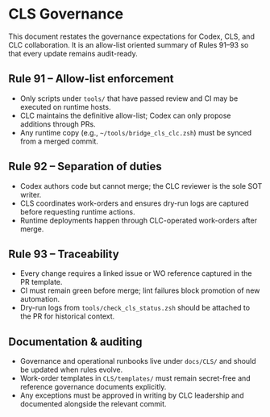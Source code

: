 # CLS Governance

This document restates the governance expectations for Codex, CLS, and CLC collaboration. It is an allow-list oriented summary of
Rules 91–93 so that every update remains audit-ready.

## Rule 91 – Allow-list enforcement
- Only scripts under `tools/` that have passed review and CI may be executed on runtime hosts.
- CLC maintains the definitive allow-list; Codex can only propose additions through PRs.
- Any runtime copy (e.g., `~/tools/bridge_cls_clc.zsh`) must be synced from a merged commit.

## Rule 92 – Separation of duties
- Codex authors code but cannot merge; the CLC reviewer is the sole SOT writer.
- CLS coordinates work-orders and ensures dry-run logs are captured before requesting runtime actions.
- Runtime deployments happen through CLC-operated work-orders after merge.

## Rule 93 – Traceability
- Every change requires a linked issue or WO reference captured in the PR template.
- CI must remain green before merge; lint failures block promotion of new automation.
- Dry-run logs from `tools/check_cls_status.zsh` should be attached to the PR for historical context.

## Documentation & auditing
- Governance and operational runbooks live under `docs/CLS/` and should be updated when rules evolve.
- Work-order templates in `CLS/templates/` must remain secret-free and reference governance documents explicitly.
- Any exceptions must be approved in writing by CLC leadership and documented alongside the relevant commit.
